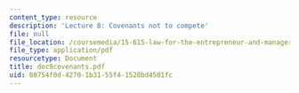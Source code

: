 ```yaml
---
content_type: resource
description: 'Lecture 8: Covenants not to compete'
file: null
file_location: /coursemedia/15-615-law-for-the-entrepreneur-and-manager-spring-2003/80754f0d42701b3155f41520bd4501fc_doc9covenants.pdf
file_type: application/pdf
resourcetype: Document
title: doc9covenants.pdf
uid: 80754f0d-4270-1b31-55f4-1520bd4501fc
---
```

